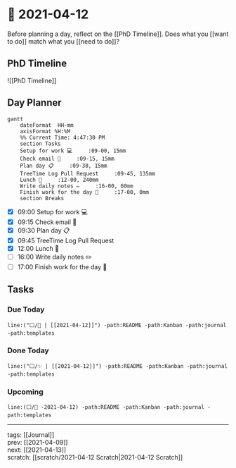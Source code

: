 # 📆 2021-04-12

Before planning a day, reflect on the [[PhD Timeline]]. Does what you [[want to do]] match what you [[need to do]]?

## PhD Timeline

![[PhD Timeline]]

## Day Planner
```mermaid
gantt
    dateFormat  HH-mm
    axisFormat %H:%M
    %% Current Time: 4:47:30 PM
    section Tasks
    Setup for work 💻     :09-00, 15mm
    Check email 📧     :09-15, 15mm
    Plan day 📋     :09-30, 15mm
    TreeTime Log Pull Request     :09-45, 135mm
    Lunch 🍙     :12-00, 240mm
    Write daily notes ✏️     :16-00, 60mm
    Finish work for the day 🎉     :17-00, 0mm
    section Breaks

```

- [x] 09:00 Setup for work 💻
- [x] 09:15 Check email 📧
- [x] 09:30 Plan day 📋
- [x] 09:45 TreeTime Log Pull Request
- [x] 12:00 Lunch 🍙
- [ ] 16:00 Write daily notes ✏️
- [ ] 17:00 Finish work for the day 🎉

## Tasks

### Due Today

```query
line:("⬜/🧨 | [[2021-04-12]]") -path:README -path:Kanban -path:journal -path:templates
```

### Done Today

```query
line:("⬜/✨ | [[2021-04-12]]") -path:README -path:Kanban -path:journal -path:templates
```


### Upcoming

```query
line:(⬜/🧨 -2021-04-12) -path:README -path:Kanban -path:journal -path:templates
```

---

tags: [[Journal]]  
prev: [[2021-04-09]]  
next: [[2021-04-13]]  
scratch: [[scratch/2021-04-12 Scratch|2021-04-12 Scratch]]
